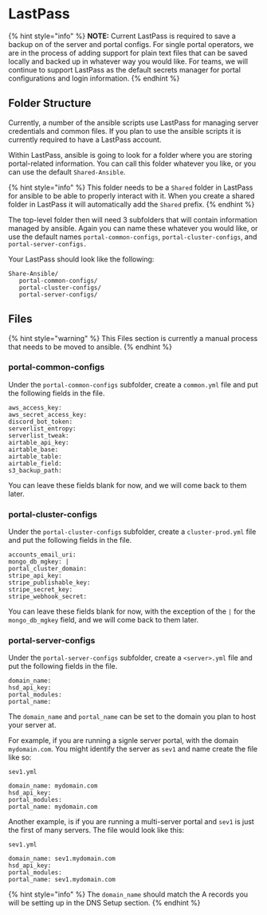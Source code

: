 # LastPass

{% hint style="info" %}
**NOTE:** Current LastPass is required to save a backup on of the server and portal configs. For single portal operators, we are in the process of adding support for plain text files that can be saved locally and backed up in whatever way you would like. For teams, we will continue to support LastPass as the default secrets manager for portal configurations and login information.&#x20;
{% endhint %}

## Folder Structure

Currently, a number of the ansible scripts use LastPass for managing server credentials and common files. If you plan to use the ansible scripts it is currently required to have a LastPass account.

Within LastPass, ansible is going to look for a folder where you are storing portal-related information. You can call this folder whatever you like, or you can use the default `Shared-Ansible`.

{% hint style="info" %}
This folder needs to be a `Shared` folder in LastPass for ansible to be able to properly interact with it. When you create a shared folder in LastPass it will automatically add the `Shared` prefix.
{% endhint %}

The top-level folder then will need 3 subfolders that will contain information managed by ansible. Again you can name these whatever you would like, or use the default names `portal-common-configs`, `portal-cluster-configs`, and `portal-server-configs.`

Your LastPass should look like the following:

```
Share-Ansible/
   portal-common-configs/
   portal-cluster-configs/
   portal-server-configs/
```

## Files

{% hint style="warning" %}
This Files section is currently a manual process that needs to be moved to ansible.
{% endhint %}

### portal-common-configs

Under the `portal-common-configs` subfolder, create a `common.yml` file and put the following fields in the file.

```
aws_access_key: 
aws_secret_access_key:
discord_bot_token:
serverlist_entropy: 
serverlist_tweak: 
airtable_api_key:
airtable_base:
airtable_table: 
airtable_field:
s3_backup_path:
```

You can leave these fields blank for now, and we will come back to them later.&#x20;

### portal-cluster-configs

Under the `portal-cluster-configs` subfolder, create a `cluster-prod.yml` file and put the following fields in the file.

```
accounts_email_uri: 
mongo_db_mgkey: |
portal_cluster_domain: 
stripe_api_key: 
stripe_publishable_key: 
stripe_secret_key: 
stripe_webhook_secret: 
```

You can leave these fields blank for now, with the exception of the `|` for the `mongo_db_mgkey` field, and we will come back to them later.&#x20;

### portal-server-configs

Under the `portal-server-configs` subfolder, create a `<server>.yml` file and put the following fields in the file.&#x20;

```
domain_name: 
hsd_api_key: 
portal_modules: 
portal_name: 
```

The `domain_name` and `portal_name` can be set to the domain you plan to host your server at.&#x20;

For example, if you are running a signle server portal, with the domain `mydomain.com`. You might identify the server as `sev1` and name create the file like so:

```
sev1.yml

domain_name: mydomain.com
hsd_api_key: 
portal_modules: 
portal_name: mydomain.com
```

Another example, is if you are running a multi-server portal and `sev1` is just the first of many servers. The file would look like this:

```
sev1.yml

domain_name: sev1.mydomain.com
hsd_api_key: 
portal_modules: 
portal_name: sev1.mydomain.com
```

{% hint style="info" %}
The `domain_name` should match the A records you will be setting up in the DNS Setup section.
{% endhint %}
